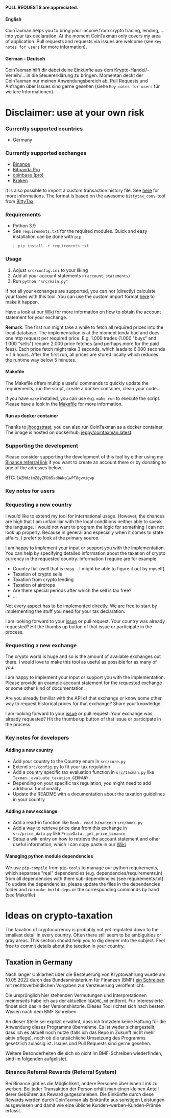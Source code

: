 **PULL REQUESTS are appreciated.**

#### English

CoinTaxman helps you to bring your income from crypto trading, lending, ... into your tax declaration.
At the moment CoinTaxman only covers my area of ​​application.
Pull requests and requests via issues are welcome (see `Key notes for users` for more information).

#### German - Deutsch

CoinTaxman hilft dir dabei deine Einkünfte aus dem Krypto-Handel/-Verleih/... in die Steuererklärung zu bringen.
Momentan deckt der CoinTaxman nur meinen Anwendungsbereich ab.
Pull Requests und Anfragen über Issues sind gerne gesehen (siehe `Key notes for users` für weitere Informationen).

# **Disclaimer: use at your own risk**

### Currently supported countries
- Germany

### Currently supported exchanges
- [Binance](https://github.com/provinzio/CoinTaxman/wiki/Exchange:-Binance)
- [Bitpanda Pro](https://github.com/provinzio/CoinTaxman/wiki/Exchange:-Bitpanda-Pro)
- [coinbase (pro)](https://github.com/provinzio/CoinTaxman/wiki/Exchange:-coinbase)
- [Kraken](https://github.com/provinzio/CoinTaxman/wiki/Exchange:-Kraken)

It is also possible to import a custom transaction history file.
See [here](https://github.com/provinzio/CoinTaxman/wiki/Custom-import-format) for more informations.
The format is based on the awesome `bittytax_conv`-tool from [BittyTax](https://github.com/BittyTax/BittyTax).

### Requirements

- Python 3.9
- See `requirements.txt` for the required modules.
Quick and easy installation can be done with `pip`.
> `pip install -r requirements.txt`

### Usage

1. Adjust `src/config.ini` to your liking
2. Add all your account statements in `account_statements/`
2. Run `python "src/main.py"`

If not all your exchanges are supported, you can not (directly) calculate your taxes with this tool.
You can use the custom import format [here](https://github.com/provinzio/CoinTaxman/wiki/Custom-import-format) to make it happen.

Have a look at our [Wiki](https://github.com/provinzio/CoinTaxman/wiki) for more information on how to obtain the account statement for your exchange.

**Remark**: The first run might take a while to fetch all required prices into the local database.
The implementation is at the moment kinda bad and does one http request per required price.
E.g. 1.000 trades (1.000 "buys" and 1.000 "sells") require 2.000 price fetches (and perhaps more for the paid fees).
Each price fetch might take 3 seconds, which leads to 6.000 seconds = 1.6 hours.
After the first run, all prices are stored locally which reduces the runtime way below 5 minutes.

#### Makefile

The Makefile offers multiple useful commands to quickly update the requirements, run the script, create a docker container, clean your code...

If you have `make` installed, you can use e.g. `make run` to execute the script.
Please have a look in the [Makefile](https://github.com/provinzio/CoinTaxman/blob/main/Makefile) for more information.

#### Run as docker container

Thanks to [jhoogstraat](https://github.com/jhoogstraat), you can also run CoinTaxman as a docker container.
The image is hosted on dockerhub: [jeppy/cointaxman:latest](https://hub.docker.com/r/jeppy/cointaxman).

### Supporting the development

Please consider supporting the development of this tool by either using my [Binance referral link](https://www.binance.com/en/register?ref=DS7C3HPD) if you want to create an account there or by donating to one of the adresses below.

BTC: `1AZMdztmZ8yZFDb5sdbWNp1wPT8gvvigwp`

### Key notes for users

### Requesting a new country

I would like to extend my tool for international usage.
However, the chances are high that I am unfamiliar with the local conditions neither able to speak the language.
I would not want to program the logic for something I can not look up properly.
Because in general and especially when it comes to state affairs, I prefer to look at the primary source.

I am happy to implement your input or support you with the implementation.
You can help by specifying detailed information about the taxation of crypto currency in the requested country.
Information I require are for example
- Country fiat (well that is easy... I might be able to figure it out by myself)
- Taxation of crypto sells
- Taxation from crypto lending
- Taxation of airdrops
- Are there special periods after which the sell is tax free?
- ...

Not every aspect has to be implemented directly.
We are free to start by implementing the stuff you need for your tax declaration.

I am looking forward to your [issue](https://github.com/provinzio/CoinTaxman/issues) or pull request.
Your country was already requested?
Hit the thumbs up button of that issue or participate in the process.

### Requesting a new exchange

The crypto world is huge and so is the amount of available exchanges out there.
I would love to make this tool as useful as possible for as many of you.

I am happy to implement your input or support you with the implementation.
Please provide an example account statement for the requested exchange or some other kind of documentation.

Are you already familiar with the API of that exchange or know some other way to request historical prices for that exchange?
Share your knowledge.

I am looking forward to your [issue](https://github.com/provinzio/CoinTaxman/issues) or pull request.
Your exchange was already requested?
Hit the thumbs up button of that issue or participate in the process.

### Key notes for developers

#### Adding a new country

- Add your country  to the Country enum in `src/core.py`
- Extend `src/config.py` to fit your tax regulation
- Add a country specific tax evaluation function in `src/taxman.py` like `Taxman._evaluate_taxation_GERMANY`
- Depending on your specific tax regulation, you might need to add additional functionality
- Update the README with a documentation about the taxation guidelines in your country

#### Adding a new exchange

- Add a read-in function like `Book._read_binance` in `src/book.py`
- Add a way to retrieve price data from this exchange in `src/price_data.py` like `PriceData._get_price_binance`
- Setup a wiki entry on how to retrieve the account statement and other useful information, which I can copy paste in our [Wiki](https://github.com/provinzio/CoinTaxman/wiki)

#### Managing python module dependencies

We use `pip-compile` from `pip-tools` to manage our python requirements, which separates "real" dependencies (e.g. dependencies/requirements.in) from all dependencies with there sub-dependencies (see requirements.txt).
To update the dependencies, please update the files in the dependencies folder and run `make build-deps` or the corresponding commands by hand (see Makefile).

# Ideas on crypto-taxation

The taxation of cryptocurrency is probably not yet regulated down to the smallest detail in every country. Often there still seem to be ambiguities or gray areas.
This section should help you to dig deeper into the subject.
Feel free to commit details about the taxation in your country.

## Taxation in Germany

Nach langer Unklarheit über die Besteuerung von Kryptowährung wurde am 10.05.2022 durch das Bundesministerium für Finanzen (BMF) [ein Schreiben](https://www.bundesfinanzministerium.de/Content/DE/Downloads/BMF_Schreiben/Steuerarten/Einkommensteuer/2022-05-09-einzelfragen-zur-ertragsteuerrechtlichen-behandlung-von-virtuellen-waehrungen-und-von-sonstigen-token.html) mit rechtsverbindlichen Vorgaben zur Versteuerung veröffentlicht.

Die ursprünglich hier stehenden Vermutungen und Interpretationen meinerseits habe ich aus der aktuellen `README.md` entfernt.
Für Interessierte findet sich das in der Versionshistorie.
Dieses Tool richtet sich nach bestem Wissen nach dem BMF Schreiben.

An dieser Stelle sei explizit erwähnt, dass ich trotzdem keine Haftung für die Anwendung dieses Programms übernehme.
Es ist weder sichergestellt, dass ich es aktuell noch nutze (falls ich das Repo in Zukunft nicht mehr aktiv pflege), noch ob die tatsächliche Umsetzung des Programms gesetzlich zulässig ist.
Issues und Pull Requests sind gerne gesehen.

Weitere Besonderheiten die sich so nicht im BMF-Schreiben wiederfinden, sind im folgenden aufgelistet.


### Binance Referral Rewards (Referral System)

Bei Binance gibt es die Möglichkeit, andere Personen über einen Link zu werben.
Bei jeder Transaktion der Person erhält man einen kleinen Anteil derer Gebühren als Reward gutgeschrieben.
Die Einkünfte durch diese Rewards werden durch CoinTaxman als Einkünfte aus sonstigen Leistungen ausgewiesen und damit wie eine übliche Kunden-werben-Kunden-Prämie erfasst.
